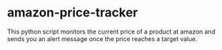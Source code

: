 # amazon-price-tracker
This python script monitors the current price of a product at amazon and sends you an alert message once the price reaches a target value.
